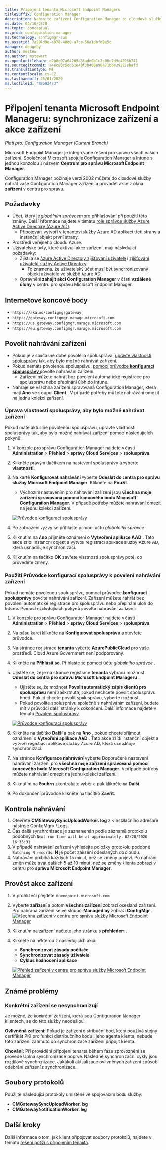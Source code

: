```yaml
---
title: Připojení tenanta Microsoft Endpoint Manageru
titleSuffix: Configuration Manager
description: Nahrajte zařízení Configuration Manager do cloudové služby a proveďte akce z centra pro správu.
ms.date: 04/10/2020
ms.topic: conceptual
ms.prod: configuration-manager
ms.technology: configmgr-sum
ms.assetid: 7a597d9e-a878-48d0-a7ce-56a1dbfd0e5c
manager: dougeby
author: mestew
ms.author: mstewart
ms.openlocfilehash: e2b8c07a64265d33ade0b1c2c08c2d9c4096b741
ms.sourcegitcommit: a4ec80c5dd51e40f3b468e96a71bbe29222ebafd
ms.translationtype: MT
ms.contentlocale: cs-CZ
ms.lasthandoff: 05/01/2020
ms.locfileid: "82693473"
---
```

# <a name="microsoft-endpoint-manager-tenant-attach-device-sync-and-device-actions"></a><a name="bkmk_attach"></a>Připojení tenanta Microsoft Endpoint Manageru: synchronizace zařízení a akce zařízení
<!--3555758 live 3/4/2020-->
*Platí pro: Configuration Manager (Current Branch)*

Microsoft Endpoint Manager je integrované řešení pro správu všech vašich zařízení. Společnost Microsoft spojuje Configuration Manager a Intune s jednou konzolou s názvem **Centrum pro správu Microsoft Endpoint Manager**.

Configuration Manager počínaje verzí 2002 můžete do cloudové služby nahrát vaše Configuration Manager zařízení a provádět akce z okna **zařízení** v centru pro správu.

## <a name="prerequisites"></a>Požadavky

- Účet, který je *globálním správcem* pro přihlašování při použití této změny. Další informace najdete v tématu [role správce služby Azure Active Directory (Azure AD)](https://docs.microsoft.com/azure/role-based-access-control/rbac-and-directory-admin-roles#azure-ad-administrator-roles).
   - Připojování vytvoří v tenantovi služby Azure AD aplikaci třetí strany a instanční objekt první strany.
- Prostředí veřejného cloudu Azure.
- Uživatelské účty, které aktivují akce zařízení, mají následující požadavky:
   - Zjistila se [Azure Active Directory zjišťování uživatele](../core/servers/deploy/configure/about-discovery-methods.md#azureaddisc) i [zjišťování uživatelů služby Active Directory](../core/servers/deploy/configure/about-discovery-methods.md#bkmk_aboutUser).
      - To znamená, že uživatelský účet musí být synchronizovaný objekt uživatele ve službě Azure AD.
   - Oprávnění **zahájit akci Configuration Manager** v části **vzdálené úlohy** v centru pro správu Microsoft Endpoint Manager.


## <a name="internet-endpoints"></a>Internetové koncové body

- `https://aka.ms/configmgrgateway`
- `https://gateway.configmgr.manage.microsoft.com`
- `https://us.gateway.configmgr.manage.microsoft.com`
- `https://eu.gateway.configmgr.manage.microsoft.com`


## <a name="enable-device-upload"></a>Povolit nahrávání zařízení

- Pokud je v současné době povolená spoluspráva, [upravte vlastnosti spolusprávy](#bkmk_edit) tak, aby bylo možné nahrávat zařízení.
- Pokud nemáte povolenou spolusprávu, [pomocí průvodce **konfigurací spolusprávy** ](#bkmk_config) povolte nahrávání zařízení.
   - Zařízení můžete nahrát bez povolení automatické registrace pro spolusprávu nebo přepínání úloh do Intune.
- Nahraje se všechna zařízení spravovaná Configuration Manager, která mají **Ano** ve sloupci **Client** . V případě potřeby můžete nahrávání omezit na jednu kolekci zařízení.

### <a name="edit-co-management-properties-to-enable-device-upload"></a><a name="bkmk_edit"></a>Úprava vlastností spolusprávy, aby bylo možné nahrávat zařízení

Pokud máte aktuálně povolenou spolusprávu, upravte vlastnosti spolusprávy tak, aby bylo možné nahrávat zařízení pomocí následujících pokynů:

1. V konzole pro správu Configuration Manager najdete v části **Administration** > **Přehled** > **správy Cloud Services** > **spoluspráva**.
1. Klikněte pravým tlačítkem na nastavení spolusprávy a vyberte **vlastnosti**.
1. Na kartě **Konfigurovat nahrávání** vyberte **Odeslat do centra pro správu služby Microsoft Endpoint Manager**. Klikněte na **Použít**.
   - Výchozím nastavením pro nahrávání zařízení jsou **všechna moje zařízení spravovaná pomocí koncového bodu Microsoft Configuration Manager**. V případě potřeby můžete nahrávání omezit na jednu kolekci zařízení.

   [![Průvodce konfigurací spolusprávy](./media/3555758-configure-upload.png)](./media/3555758-configure-upload.png#lightbox)
1. Po zobrazení výzvy se přihlaste pomocí účtu *globálního správce* .
1. Kliknutím na **Ano** přijměte oznámení o **Vytvoření aplikace AAD** . Tato akce zřídí instanční objekt a vytvoří registraci aplikace služby Azure AD, která usnadňuje synchronizaci.
1. Kliknutím na tlačítko **OK** zavřete vlastnosti spolusprávy poté, co provedete změny.


### <a name="use-the-configure-co-management-wizard-to-enable-device-upload"></a><a name="bkmk_config"></a>Použití Průvodce konfigurací spolusprávy k povolení nahrávání zařízení
Pokud nemáte povolenou spolusprávu, pomocí průvodce **konfigurací spolusprávy** povolte nahrávání zařízení. Zařízení můžete nahrát bez povolení automatické registrace pro spolusprávu nebo přepínání úloh do Intune. Pomocí následujících pokynů povolte nahrávání zařízení:

1. V konzole pro správu Configuration Manager najdete v části **Administration** > **Přehled** > **správy Cloud Services** > **spoluspráva**.
1. Na pásu karet klikněte na **Konfigurovat spolusprávu** a otevřete průvodce.
1. Na stránce registrace **tenanta** vyberte **AzurePublicCloud** pro vaše prostředí. Cloud Azure Government není podporovaný.
1. Klikněte na **Přihlásit se**. Přihlaste se pomocí účtu *globálního správce* .
1. Ujistěte se, že je na stránce registrace **tenanta** vybraná možnost **Odeslat do centra pro správu Microsoft Endpoint Manageru** .
   - Ujistěte se, že možnost **Povolit automatický zápis klientů pro spolusprávu** není zaškrtnutá, pokud nechcete povolit spolusprávu hned. Pokud chcete povolit spolusprávu, vyberte možnost.
   - Pokud povolíte spolusprávu společně s nahráváním zařízení, budete mít v průvodci další stránky k dokončení. Další informace najdete v tématu [Povolení spolusprávy](../comanage/how-to-enable.md).

   [![Průvodce konfigurací spolusprávy](./media/3555758-comanagement-wizard.png)](./media/3555758-comanagement-wizard.png#lightbox)
1. Klikněte na tlačítko **Další** a pak na **Ano** , pokud chcete přijmout oznámení o **Vytvoření aplikace AAD** . Tato akce zřídí instanční objekt a vytvoří registraci aplikace služby Azure AD, která usnadňuje synchronizaci.
1. Na stránce **Konfigurace nahrávání** vyberte Doporučené nastavení nahrávání zařízení pro **všechna moje zařízení spravovaná pomocí koncového bodu Microsoft Configuration Manager**. V případě potřeby můžete nahrávání omezit na jednu kolekci zařízení.
1. Kliknutím na **Souhrn** zkontrolujte výběr a pak klikněte na **Další**.
1. Po dokončení průvodce klikněte na tlačítko **Zavřít**.  


## <a name="review-your-upload"></a><a name="bkmk_review"></a>Kontrola nahrávání

1. Otevřete **CMGatewaySyncUploadWorker. log** z &lt;instalačního adresáře nástroje ConfigMgr> \Logs.
1. Čas další synchronizace je zaznamenán podle záznamů protokolu podobných `Next run time will be at approximately: 02/28/2020 16:35:31`.
1. V případě nahrávání zařízení vyhledejte položky protokolu podobné `Batching N records`. **N** je počet zařízení odeslaných do cloudu. 
1. Nahrávání probíhá každých 15 minut, než se změny projeví. Po nahrání změn může trvat dalších 5 až 10 minut, než se změny klienta zobrazí v centru pro **správu Microsoft Endpoint Manager**.

## <a name="perform-device-actions"></a>Provést akce zařízení

1. V prohlížeči přejděte na`endpoint.microsoft.com`
1. Vyberte **zařízení** a potom **všechna zařízení** zobrazí odeslaná zařízení. Pro nahraná zařízení se ve sloupci **Managed by** zobrazí **ConfigMgr** .
   [![Všechna zařízení v centru pro správu služby Microsoft Endpoint Manager](./media/3555758-all-devices.png)](./media/3555758-all-devices.png#lightbox)
1. Kliknutím na zařízení načtete jeho stránku s **přehledem** .
1. Klikněte na některou z následujících akcí:
   - **Synchronizovat zásady počítače**
   - **Synchronizovat zásady uživatele**
   - **Cyklus hodnocení aplikace**

   [![Přehled zařízení v centru pro správu služby Microsoft Endpoint Manager](./media/3555758-device-overview-actions.png)](./media/3555758-device-overview-actions.png#lightbox)

## <a name="known-issues"></a>Známé problémy

### <a name="specific-devices-dont-synchronize"></a>Konkrétní zařízení se nesynchronizují

<!--7099564-->
Je možné, že konkrétní zařízení, která jsou Configuration Manager klientech, se do této služby neodešlou.

**Ovlivněná zařízení:** Pokud je zařízení distribuční bod, který používá stejný certifikát PKI pro funkci distribučního bodu i jeho agenta klienta, nebude toto zařízení zahrnuto do synchronizace zařízení připojit klienta.

**Chování:** Při provádění připojení tenanta během fáze zprovoznění se provede Úplná synchronizace poprvé. Následné synchronizační cykly jsou rozdílové synchronizace. Jakákoli aktualizace ovlivněných zařízení způsobí odebrání zařízení z synchronizace.

## <a name="log-files"></a>Soubory protokolů
Použijte následující protokoly umístěné ve spojovacím bodu služby:

- **CMGatewaySyncUploadWorker. log**
- **CMGatewayNotificationWorker. log**

## <a name="next-steps"></a>Další kroky

Další informace o tom, jak klient připojovat soubory protokolů, najdete v tématu [řešení potíží s připojením tenanta](technical-reference.md).
